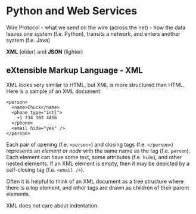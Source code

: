 # Python and Web Services
Wire Protocol - what we send on the wire (across the net) - how the data leaves one system (f.e. Python), transits a network, and enters another system (f.e. Java)

**XML** (older) and **JSON** (lighter)

## eXtensible Markup Language - XML
XML looks very similar to HTML, but XML is more structured than HTML. Here is a sample of an XML document:

```
<person>
  <name>Chuck</name>
  <phone type="intl">
    +1 734 303 4456
  </phone>
  <email hide="yes" />
</person>
```

Each pair of opening (f.e. `<person>`) and closing tags (f.e. `</person>`) represents an *element* or *node* with the same name as the tag (f.e. `person`). Each element can have some text, some attributes (f.e. `hide`), and other nested elements. If an XML element is empty, then it may be depicted by a self-closing tag (f.e. `<email />`).

Often it is helpful to think of an XML document as a tree structure where there is a top element, and other tags are drawn as children of their parent elements.

XML does not care about indentation.